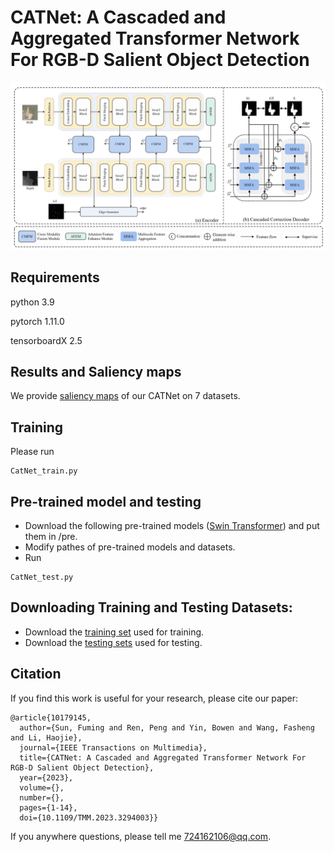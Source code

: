 # CATNet: A Cascaded and Aggregated Transformer Network For RGB-D Salient Object Detection

![](./figs/Overview.png)

## Requirements
python 3.9

pytorch 1.11.0

tensorboardX 2.5
## Results and Saliency maps
We provide [saliency maps](https://drive.google.com/file/d/1USRmpamaV5RJyI3iWp3J12bIZ0i-kbjr/view?usp=sharing) of our CATNet on 7 datasets.
## Training
Please run 
```
CatNet_train.py
```
## Pre-trained model and testing
- Download the following pre-trained models ([Swin Transformer](https://github.com/SwinTransformer/storage/releases/download/v1.0.0/swin_base_patch4_window12_384_22k.pth)) and put them in /pre.
- Modify pathes of pre-trained models and datasets.
- Run 
```
CatNet_test.py
```
## Downloading Training and Testing Datasets:
- Download the [training set](https://drive.google.com/file/d/1BPt09rbgSYQcu0LpQoKSNVgXA3aYvkF7/view?usp=sharing) used for training.
- Download the [testing sets](https://drive.google.com/file/d/1wAVNEYDrTZK7oWB4J-3MTXmAo1AsVZCj/view?usp=sharing) used for testing.

## Citation
If you find this work is useful for your research, please cite our paper:
```
@article{10179145,
  author={Sun, Fuming and Ren, Peng and Yin, Bowen and Wang, Fasheng and Li, Haojie},
  journal={IEEE Transactions on Multimedia}, 
  title={CATNet: A Cascaded and Aggregated Transformer Network For RGB-D Salient Object Detection}, 
  year={2023},
  volume={},
  number={},
  pages={1-14},
  doi={10.1109/TMM.2023.3294003}}
```

If you anywhere questions, please tell me 724162106@qq.com.
